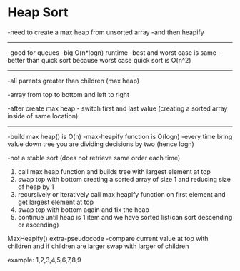 # Heap Sort

-need to create a max heap from unsorted array
-and then heapify

----
-good for queues
-big O(n*logn) runtime 
	-best and worst case is same
-better than quick sort because worst case quick sort is O(n^2)

---
-all parents greater than children (max heap)

-array from top to bottom and left to right

-after create max heap - switch first and last value (creating a sorted array inside of same location)

---
-build max heap() is O(n)
-max-heapify function is O(logn) 
	-every time bring value down tree you are dividing decisions by two (hence logn)

-not a stable sort (does not retrieve same order each time)

1. call max heap function and builds tree with largest element at top
2. swap top with bottom creating a sorted array of size 1 and reducing size of heap by 1
3. recursively or iteratively call max heapify function on first element and get largest element at top
4. swap top with bottom again and fix the heap
5. continue until heap is 1 item and we have sorted list(can sort descending or ascending)

MaxHeapify() extra-pseudocode
	-compare current value at top with children and if children are larger swap with larger of children

example:
1,2,3,4,5,6,7,8,9
